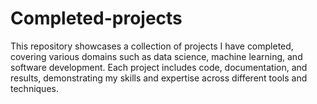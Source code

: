 # Completed-projects
This repository showcases a collection of projects I have completed, covering various domains such as data science, machine learning, and software development. Each project includes code, documentation, and results, demonstrating my skills and expertise across different tools and techniques.
